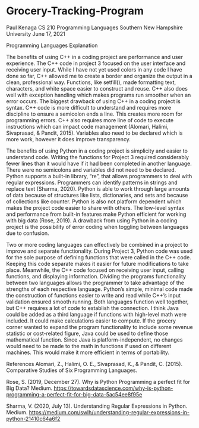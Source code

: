 # Grocery-Tracking-Program

Paul Kenaga
CS 210 Programming Languages
Southern New Hampshire University
June 17, 2021

Programming Languages Explanation

The benefits of using C++ in a coding project are performance and user experience. The C++ code in project 3 focused on the user interface and receiving user input. While I have not yet used colors in any code I have done so far, C++ allowed me to create a border and organize the output in a clean, professional way. Functions, like setfill(), made formatting text, characters, and white space easier to construct and reuse. C++ also does well with exception handling which makes programs run smoother when an error occurs. The biggest drawback of using C++ in a coding project is syntax.  C++ code is more difficult to understand and requires more discipline to ensure a semicolon ends a line.  This creates more room for programming errors. C++ also requires more line of code to execute instructions which can impact code management (Alomari, Halimi, Sivaprasad, & Pandit, 2015). Variables also need to be declared which is more work, however it does improve transparency.   

The benefits of using Python in a coding project is simplicity and easier to understand code. Writing the functions for Project 3 required considerably fewer lines than it would have if it had been completed in another language. There were no semicolons and variables did not need to be declared. Python supports a built-in library, “re”, that allows programmers to deal with regular expressions. Programmers can identify patterns in strings and replace text (Sharma, 2020). Python is able to work through large amounts of data because of structures like lists, dictionaries, and sets and because of collections like counter. Python is also not platform dependent which makes the project code easier to share with others. The low-level syntax and performance from built-in features make Python efficient for working with big data (Rose, 2019). A drawback from using Python in a coding project is the possibility of error coding when toggling between languages due to confusion. 

Two or more coding languages can effectively be combined in a project to improve and separate functionality. During Project 3, Python code was used for the sole purpose of defining functions that were called in the C++ code. Keeping this code separate makes it easier for future modifications to take place. Meanwhile, the C++ code focused on receiving user input, calling functions, and displaying information. Dividing the programs functionality between two languages allows the programmer to take advantage of the strengths of each respective language. Python’s simple, minimal code made the construction of functions easier to write and read while C++’s input validation ensured smooth running. Both languages function well together, but C++ requires a lot of code to establish the connection. I think Java could be added as a third language if functions with high-level math were included. It could make calculations easier to compute. If the grocery corner wanted to expand the program functionality to include some revenue statistic or cost-related figure, Java could be used to define those mathematical function. Since Java is platform-independent, no changes would need to be made to the math in functions if used on different machines. This would make it more efficient in terms of portability. 


References
Alomari, Z., Halimi, O. E., Sivaprasad, K., & Pandit, C. (2015). Comparative Studies of Six Programming Languages.

Rose, S. (2019, December 27). Why is Python Programming a perfect fit for Big Data? Medium. https://towardsdatascience.com/why-is-python-programming-a-perfect-fit-for-big-data-5ac54ee8f95e

Sharma, V. (2020, July 13). Understanding Regular Expressions in Python. Medium. https://medium.com/swlh/understanding-regular-expressions-in-python-21410c64a6f2
